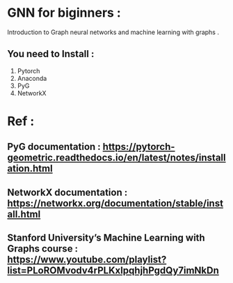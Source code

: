 # GNN for biginners :

Introduction to Graph neural networks and machine learning with graphs .

## You need to Install :

1. Pytorch 
2. Anaconda 
3. PyG
4. NetworkX 

# Ref :

## PyG documentation : https://pytorch-geometric.readthedocs.io/en/latest/notes/installation.html
## NetworkX  documentation : https://networkx.org/documentation/stable/install.html
## Stanford University’s Machine Learning with Graphs course : https://www.youtube.com/playlist?list=PLoROMvodv4rPLKxIpqhjhPgdQy7imNkDn


